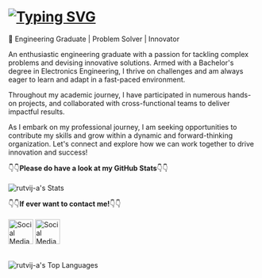 <h1><a href="https://git.io/typing-svg"><img src="https://readme-typing-svg.demolab.com?font=Fira+Code&pause=1000&color=2F9CFF&center=true&vCenter=true&random=true&width=435&lines=Hello+I'm+Rutvij+A!😉;Welcome+to+my+profile!" alt="Typing SVG" /></a></h1>

🔧 Engineering Graduate | Problem Solver | Innovator

An enthusiastic engineering graduate with a passion for tackling complex problems and devising innovative solutions. Armed with a Bachelor's degree in Electronics Engineering, I thrive on challenges and am always eager to learn and adapt in a fast-paced environment.

Throughout my academic journey, I have participated in numerous hands-on projects, and collaborated with cross-functional teams to deliver impactful results.

As I embark on my professional journey, I am seeking opportunities to contribute my skills and grow within a dynamic and forward-thinking organization. Let's connect and explore how we can work together to drive innovation and success!

👇👇**Please do have a look at my GitHub Stats**👇👇 <br> <br>
![rutvij-a's Stats](https://github-readme-stats.vercel.app/api?username=rutvij-a&theme=vue-dark&show_icons=true&hide_border=true&count_private=false)<br>

👇👇**If ever want to contact me!**👇👇 <br> <br>
[<img src="https://encrypted-tbn0.gstatic.com/images?q=tbn:ANd9GcTUGJwVJu8g0bYatTrufrElEabb6-SaXDUXMA&s" alt="Social Media Logo" width="50px" height="50px">](https://www.instagram.com/rutvij_a/)
[<img src="https://brandlogos.net/wp-content/uploads/2016/06/linkedin-logo-512x512.png" alt="Social Media Logo" width="50px" height="50px">](https://www.linkedin.com/in/rutvij-ambodkar/)

<br>![rutvij-a's Top Languages](https://github-readme-stats.vercel.app/api/top-langs/?username=rutvij-a&theme=vue-dark&show_icons=true&hide_border=true&layout=compact)
